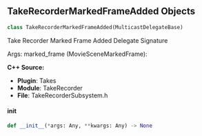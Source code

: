 ## TakeRecorderMarkedFrameAdded Objects

```python
class TakeRecorderMarkedFrameAdded(MulticastDelegateBase)
```

Take Recorder Marked Frame Added  Delegate Signature

Args:
    marked_frame (MovieSceneMarkedFrame):

**C++ Source:**

- **Plugin**: Takes
- **Module**: TakeRecorder
- **File**: TakeRecorderSubsystem.h

<a id="unreal.TakeRecorderMarkedFrameAdded.__init__"></a>

#### __init__

```python
def __init__(*args: Any, **kwargs: Any) -> None
```

<a id="unreal.TakeRecorderPreInitialize"></a>